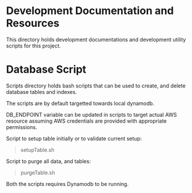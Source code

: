 # Development Documentation and Resources

This directory holds development documentations and development utility scripts for this project.

# Database Script

Scripts directory holds bash scripts that can be used to create, and delete database tables and indexes.

The scripts are by default targetted towards local dynamodb.

DB_ENDPOINT variable can be updated in scripts to target actual AWS resource assuming AWS credentials are provided with appropriate permissions.

Script to setup table initially or to validate current setup:

> setupTable.sh

Script to purge all data, and tables:

> purgeTable.sh

Both the scripts requires Dynamodb to be running.
